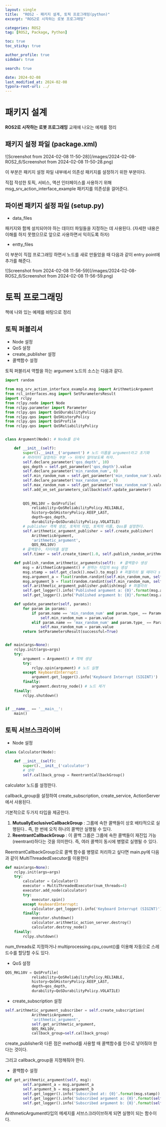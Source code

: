 ```yaml
---
layout: single
title:  "ROS2 - 패키지 설계, 토픽 프로그래밍(python)"
excerpt: "ROS2로 시작하는 로봇 프로그래밍"

categories: ROS2
tag: [ROS2, Package, Python]

toc: true
toc_sticky: true

author_profile: true
sidebar: true

search: true

date: 2024-02-08
last_modified_at: 2024-02-08
typora-root-url: ../
---
```


# 패키지 설계

**ROS2로 시작하는 로봇 프로그래밍** 교재에 나오는 예제를 정리





## 패키지 설정 파일 (package.xml)

![Screenshot from 2024-02-08 11-50-28](/images/2024-02-08-ROS2_6/Screenshot from 2024-02-08 11-50-28.png)

이 부분은 패키지 설정 파일 내부에서 의존성 패키지를 설정하기 위한 부분이다.

직접 작성한 토픽, 서비스, 액션 인터페이스를 사용하기 위해 msg_srv_action_interface_example 패키지를 의존성을 걸어준다.





## 파이썬 패키지 설정 파일 (setup.py)

- data_files

패키지와 함께 설치되어야 하는 데이터 파일들을 지정하는 데 사용된다. (자세한 내용은 이해를 하지 못했으므로 앞으로 사용하면서 익히도록 하자)

- entty_files

이 부분이 직접 프로그래밍 하면서 노드를 새로 만들었을 때 다음과 같이 entry point에 추가를 해준다.

![Screenshot from 2024-02-08 11-56-59](/images/2024-02-08-ROS2_6/Screenshot from 2024-02-08 11-56-59.png)







# 토픽 프로그래밍

 책에 나와 있는 예제를 바탕으로 정리



## 토픽 퍼블리셔

- Node 설정
- QoS 설정
- create_publisher 설정
- 콜백함수 설정

토픽 퍼블리셔 역할을 하는 argument 노드의 소스는 다음과 같다. 

```python
import random

from msg_srv_action_interface_example.msg import ArithmeticArgument
from rcl_interfaces.msg import SetParametersResult
import rclpy
from rclpy.node import Node
from rclpy.parameter import Parameter
from rclpy.qos import QoSDurabilityPolicy
from rclpy.qos import QoSHistoryPolicy
from rclpy.qos import QoSProfile
from rclpy.qos import QoSReliabilityPolicy


class Argument(Node): # Node를 상속

    def __init__(self): 
        super().__init__('argument') # 노드 이름을 argument라고 초기화	
        # 파라미터 설정하는 부분 -> 뒤에서 알아보도록 하자.
        self.declare_parameter('qos_depth', 10) 
        qos_depth = self.get_parameter('qos_depth').value
        self.declare_parameter('min_random_num', 0)
        self.min_random_num = self.get_parameter('min_random_num').value
        self.declare_parameter('max_random_num', 9)
        self.max_random_num = self.get_parameter('max_random_num').value
        self.add_on_set_parameters_callback(self.update_parameter)
		
        
        QOS_RKL10V = QoSProfile(
            reliability=QoSReliabilityPolicy.RELIABLE,
            history=QoSHistoryPolicy.KEEP_LAST,
            depth=qos_depth,
            durability=QoSDurabilityPolicy.VOLATILE)
		# publisher 객체 생성, 토픽의 타입, 토픽의 이름, Qos를 설정한다.
        self.arithmetic_argument_publisher = self.create_publisher(
            ArithmeticArgument,
            'arithmetic_argument',
            QOS_RKL10V)
		# 콜백함수, 타이머를 설정
        self.timer = self.create_timer(1.0, self.publish_random_arithmetic_arguments)

    def publish_random_arithmetic_arguments(self):  # 콜백함수 생성
        msg = ArithmeticArgument() # 원하는 타입의 msg 생성
        msg.stamp = self.get_clock().now().to_msg() # 퍼블리쉬 될 때마다 stamp에 기록
        msg.argument_a = float(random.randint(self.min_random_num, self.max_random_num))
        msg.argument_b = float(random.randint(self.min_random_num, self.max_random_num))
        self.arithmetic_argument_publisher.publish(msg) # 퍼블리쉬
        self.get_logger().info('Published argument a: {0}'.format(msg.argument_a)) # 터미널 창에 출력
        self.get_logger().info('Published argument b: {0}'.format(msg.argument_b))

    def update_parameter(self, params):
        for param in params:
            if param.name == 'min_random_num' and param.type_ == Parameter.Type.INTEGER:
                self.min_random_num = param.value
            elif param.name == 'max_random_num' and param.type_ == Parameter.Type.INTEGER:
                self.max_random_num = param.value
        return SetParametersResult(successful=True)


def main(args=None):
    rclpy.init(args=args)
    try:
        argument = Argument() # 객체 생성
        try:
            rclpy.spin(argument) # 노드 실행
        except KeyboardInterrupt:
            argument.get_logger().info('Keyboard Interrupt (SIGINT)')
        finally:
            argument.destroy_node() # 노드 제거
    finally:
        rclpy.shutdown()	


if __name__ == '__main__':
    main()
```



## 토픽 서브스크라이버

- Node 설정

```python
class Calculator(Node):

    def __init__(self):
        super().__init__('calculator')
        # 생략
        self.callback_group = ReentrantCallbackGroup()
```

calculator 노드를 설정한다.

callback_group을 설정하여 create_subscription, create_service, ActionServer에서 사용된다.

기본적으로 두가지 타입을 제공한다.

1. **MutuallyExclusiveCallbackGroup** : 그룹에 속한 콜백들이 상호 배타적으로 실행된다.. 즉, 한 번에 오직 하나의 콜백만 실행될 수 있다.
2. **ReentrantCallbackGroup** : 이 콜백 그룹은 그룹에 속한 콜백들이 재진입 가능(reentrant)하다는 것을 의미한다. 즉, 여러 콜백이 동시에 병렬로 실행될 수 있다.

ReentrantCallbackGroup으로 콜백 함수를 병렬로 처리하고 싶다면 main.py에 다음과 같이 MultiThreadedExecutor를 이용한다

```python
def main(args=None):
    rclpy.init(args=args)
    try:
        calculator = Calculator()
        executor = MultiThreadedExecutor(num_threads=4)
        executor.add_node(calculator)
        try:
            executor.spin()
        except KeyboardInterrupt:
            calculator.get_logger().info('Keyboard Interrupt (SIGINT)')
        finally:
            executor.shutdown()
            calculator.arithmetic_action_server.destroy()
            calculator.destroy_node()
    finally:
        rclpy.shutdown()
```

num_threads로 지정하거나 multiprocessing.cpu_count()를 이용해 자동으로 스레드수를 할당할 수도 있다. 

- QoS 설정

```python
QOS_RKL10V = QoSProfile(
            reliability=QoSReliabilityPolicy.RELIABLE,
            history=QoSHistoryPolicy.KEEP_LAST,
            depth=qos_depth,
            durability=QoSDurabilityPolicy.VOLATILE)
```

- create_subscription 설정

```python
self.arithmetic_argument_subscriber = self.create_subscription(
            ArithmeticArgument,
            'arithmetic_argument',
            self.get_arithmetic_argument,
            QOS_RKL10V,
            callback_group=self.callback_group)

```

create_publisher와 다른 점은 method를 사용할 때 콜백함수를 인수로 넣어줘야 한다는 것이다.

그리고 callback_group을 지정해줘야 한다.

- 콜백함수 설정

```python
def get_arithmetic_argument(self, msg):
        self.argument_a = msg.argument_a
        self.argument_b = msg.argument_b
        self.get_logger().info('Subscribed at: {0}'.format(msg.stamp))
        self.get_logger().info('Subscribed argument a: {0}'.format(self.argument_a))
        self.get_logger().info('Subscribed argument b: {0}'.format(self.argument_b))
```

ArithmeticArgument타입의 메세지를 서브스크라이브하게 되면 실행이 되는 함수이다.





